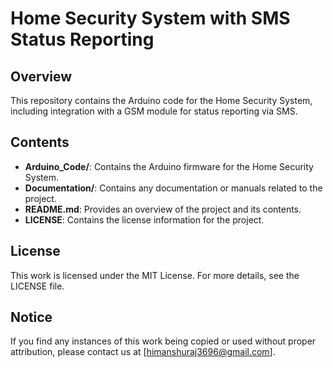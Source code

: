 # Home Security System with SMS Status Reporting

## Overview
This repository contains the Arduino code for the Home Security System, including integration with a GSM module for status reporting via SMS.

## Contents
- **Arduino_Code/**: Contains the Arduino firmware for the Home Security System.
- **Documentation/**: Contains any documentation or manuals related to the project.
- **README.md**: Provides an overview of the project and its contents.
- **LICENSE**: Contains the license information for the project.

## License
This work is licensed under the MIT License. For more details, see the LICENSE file.

## Notice
If you find any instances of this work being copied or used without proper attribution, please contact us at [himanshuraj3696@gmail.com].
